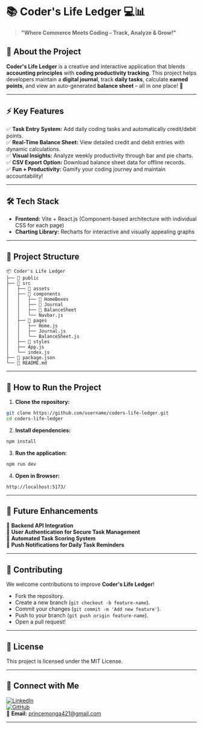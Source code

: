 
# 📚 **Coder's Life Ledger** 💻📊  

> **"Where Commerce Meets Coding – Track, Analyze & Grow!"**  

## 🎯 **About the Project**  
**Coder's Life Ledger** is a creative and interactive application that blends **accounting principles** with **coding productivity tracking**. This project helps developers maintain a **digital journal**, track **daily tasks**, calculate **earned points**, and view an auto-generated **balance sheet** – all in one place! 🚀  

---

## ⚡️ **Key Features**  
✅ **Task Entry System:** Add daily coding tasks and automatically credit/debit points.  
✅ **Real-Time Balance Sheet:** View detailed credit and debit entries with dynamic calculations.  
✅ **Visual Insights:** Analyze weekly productivity through bar and pie charts.  
✅ **CSV Export Option:** Download balance sheet data for offline records.  
✅ **Fun + Productivity:** Gamify your coding journey and maintain accountability!  

---

## 🛠️ **Tech Stack**  
- **Frontend:** Vite + React.js (Component-based architecture with individual CSS for each page)  
- **Charting Library:** Recharts for interactive and visually appealing graphs  

---

## 📂 **Project Structure**  

```
📦 Coder's Life Ledger
├── 📂 public
├── 📂 src
│   ├── 📂 assets
│   ├── 📂 components
│   │   ├── 📂 HomeBoxes
│   │   ├── 📂 Journal
│   │   ├── 📂 BalanceSheet
│   │   └── Navbar.js
│   ├── 📂 pages
│   │   ├── Home.js
│   │   ├── Journal.js
│   │   └── BalanceSheet.js
│   ├── 📂 styles
│   ├── App.js
│   └── index.js
├── 📄 package.json
└── 📄 README.md
```

---

## 🚀 **How to Run the Project**  

1. **Clone the repository:**  
```bash
git clone https://github.com/username/coders-life-ledger.git
cd coders-life-ledger
```

2. **Install dependencies:**  
```bash
npm install
```

3. **Run the application:**  
```bash
npm run dev
```

4. **Open in Browser:**  
```
http://localhost:5173/
```

---

## 📄 **Future Enhancements**  
🚀 **Backend API Integration**  
🚀 **User Authentication for Secure Task Management**  
🚀 **Automated Task Scoring System**  
🚀 **Push Notifications for Daily Task Reminders**  

---

## 🤝 **Contributing**  
We welcome contributions to improve **Coder's Life Ledger**!  
- Fork the repository.  
- Create a new branch (`git checkout -b feature-name`).  
- Commit your changes (`git commit -m 'Add new feature'`).  
- Push to your branch (`git push origin feature-name`).  
- Open a pull request!  

---

## 📝 **License**  
This project is licensed under the MIT License.  

---

## 🔗 **Connect with Me**  
[![LinkedIn](https://img.shields.io/badge/LinkedIn-Connect-blue?style=flat&logo=linkedin)](https://www.linkedin.com/in/prince-monga-/)  
[![GitHub](https://img.shields.io/badge/GitHub-Explore-black?style=flat&logo=github)](https://github.com/prince-monga)  
📧 **Email:** [princemonga421@gmail.com](mailto:princemonga421@gmail.com)  

---
